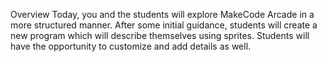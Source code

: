 Overview
Today, you and the students will explore MakeCode Arcade in a more structured manner. After some initial guidance, students will create a new program which will describe themselves using sprites. Students will have the opportunity to customize and add details as well.
